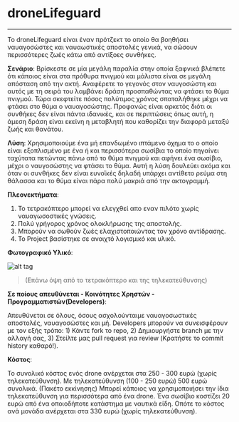 **droneLifeguard**
===============
----------


Το droneLifeguard είναι έναν πρότζεκτ το οποίο θα βοηθήσει ναυαγοσώστες και ναυαωστικές αποστολές γενικά, να σώσουν περισσότερες ζωές κάτω από αντίξοες συνθήκες.

**Σενάριο**: 
Βρίσκεστε σε μία μεγάλη παραλία στην οποία ξαφνικά βλέπετε ότι κάποιος είναι στα πρόθυρα πνιγμού και μάλιστα είναι σε μεγάλη απόσταση από την ακτή. Αναφέρετε το γεγονός στον ναυγοσώστη και αυτός με τη σειρά του λαμβάνει δράση προσπαθώντας να φτάσει το θύμα πνιγμού. Τώρα σκεφτείτε πόσος πολύτιμος χρόνος σπαταλήθηκε μέχρι να φτάσει στο θύμα ο ναυαγοσώστης. Προφανώς είναι αρκετός διότι οι συνθήκες δεν είναι πάντα ιδανικές, και σε περιπτώσεις όπως αυτή, η άμεση δράση είναι εκείνη η μεταβλητή που καθορίζει την διαφορά μεταξύ ζωής και θανάτου.

**Λύση**: 
Χρησιμοποιούμε ένα μή επανδωμένο ιπτάμενο όχημα το ο οποίο είναι εξοπλισμένο με ένα ή και περισσότερα σωσίβια το οποίο πηγαίνει ταχύτατα πετώντας πάνω από το θύμα πνιγμού και αφήνει ένα σωσίβιο, μέχρι ο ναυγοσώστης να φτάσει το θύμα. Αυτή η λύση δουλεύει ακόμα και όταν οι συνθήκες δεν είναι ευνοϊκές δηλαδή υπάρχει αντίθετο ρεύμα στη θάλασσα και το θύμα είναι πάρα πολύ μακριά από την ακτογραμμή.

**Πλεονεκτήματα**:
 1. Το τετρακόπτερο μπορεί να ελεγχθεί απο εναν πιλότο χωρίς ναυαγωσοστικές γνώσεις.
 2. Πολύ γρήγορος χρόνος ολοκλήρωσης της αποστολής.
 3. Μπορούν να σωθούν ζωές ελαχιστοποιώντας τον χρόνο αντίδρασης. 
 4. Το Project βασίστηκε σε ανοιχτό λογισμικό και υλικό.

**Φωτογραφικό Υλικό**:

![alt tag](https://raw.githubusercontent.com/ellak-monades-aristeias/droneLifeguard/master/droneLifeguard.jpg)
>(Επάνω όψη από το τετρακόπτερο και της τηλεκατεύθυνσης)

**Σε ποίους απευθύνεται - Κοινότητες Χρηστών - Προγραμματιστών(Developers)**:

Απευθύνεται σε όλους, όσους ασχολούνταιμε ναυαγοσωστικές αποστολές, ναυαγοσώστες και μή.
Developers μπορούν να συνεισφέρουν με τον εξής τρόπο: 1) Κάντε fork το repo, 2) Δημιουργήστε branch με την αλλαγή σας, 3) Στείλτε μας pull request για review (Κρατήστε το commit history καθαρό!).

 **Κόστος**:

Το συνολικό κόστος ενός drone ανέρχεται στα 250 - 300 ευρώ (χωρίς τηλεκατεύθυνση). Με τηλεκατεύθυνση (100 - 250 ευρώ) 500 ευρώ συνολικά. (Πακέτο εκκίνησης)
Μπορεί κάποιος να χρησιμοποιήσει την ίδια τηλεκατεύθυνση για περισσότερα από ένα drone. Ένα σωσίβιο κοστίζει 20 ευρώ από ένα οποιοδήποτε κατάστημα με ναυτικά είδη.
Οπότε το κόστος ανά μονάδα ανέρχεται στα 330 ευρώ (χωρίς τηλεκατεύθυνση).
 
